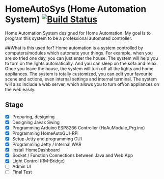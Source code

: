 # HomeAutoSys (Home Automation System) [![Build Status](https://travis-ci.org/mob41/HomeAutoSys.svg?branch=master)](https://travis-ci.org/mob41/HomeAutoSys)
Home Automation System designed for Home Automation. My goal is to program this system to be a professional automated controller.

##What is this used for?
Home automation is a system controlled by computers/modules which automate your things. For example, when you are so tried one day, you can just enter the house. The system will help you to turn on the lights automatically. And you can sleep on the sofa and relax. Once you leave the house, the system will turn off all the lights and home appliances.
The system is totally customized, you can edit your favourite scene and actions, even internal settings and internal terminal. The system will also include a web server, which allows you to turn off/on appliances on the web easily.

## Stage
- [x] Preparing, designing
- [x] Designing Javax Swing
- [x] Programming Arduino ESP8266 Controller (HoAuModule_Prg.ino)
- [x] Programming HomeAutoGUI-RPi
- [x] Setup Jetty and programming GUI
- [x] Programming Jetty / Internal WAR
- [x] Install HomeDashboard
- [x] Socket / Function Connections between Java and Web App
- [x] Light Control (RM-Bridge)
- [ ] Admin UI
- [ ] Final Test
